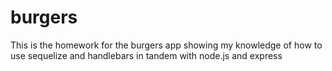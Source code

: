 # burgers
This is the homework for the burgers app showing my knowledge of how to use sequelize and handlebars in tandem with node.js and express
